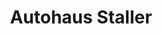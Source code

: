 ---
title: "Autohaus Staller"
url: /freilassing/autohaus-staller-reichenhaller-strasse/
shop: Autohaus
---